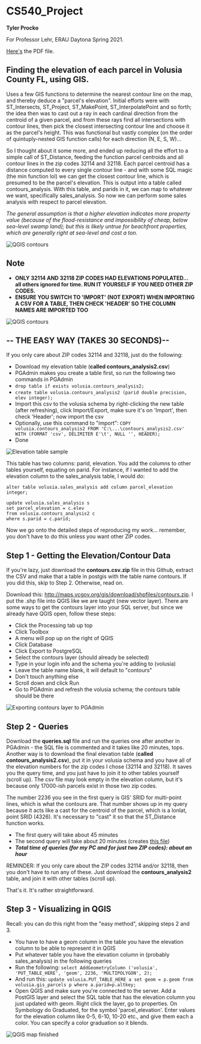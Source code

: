 # CS540_Project
**Tyler Procko**

For Professor Lehr, ERAU Daytona Spring 2021. 

[Here's](https://github.com/Psychobagger/CS540_Project/blob/main/PROCKOT_CS540_volusia_county_elevations_gis.pdf) the PDF file.

## **Finding the elevation of each parcel in Volusia County FL, using GIS.**

Uses a few GIS functions to determine the nearest contour line on the map, and thereby deduce a "parcel's elevation". Initial efforts were with ST_Intersects, ST_Project, ST_MakePoint, ST_InterpolatePoint and so forth; the idea then was to cast out a ray in each cardinal direction from the centroid of a given parcel, and from these rays find all intersections with contour lines, then pick the closest intersecting contour line and choose it as the parcel's height. This was functional but vastly complex (on the order of quintuply-nested GIS function calls) for each direction (N, E, S, W)... 

So I thought about it some more, and ended up reducing all the effort to a simple call of ST_Distance, feeding the function parcel centroids and all contour lines in the zip codes 32114 and 32118. Each parcel centroid has a distance computed to every single contour line - and with some SQL magic (the min function lol) we can get the closest contour line, which is presumed to be the parcel's elevation. This is output into a table called contours_analysis. With this table, and parids in it, we can map to whatever we want, specifically sales_analysis. So now we can perform some sales analysis with respect to parcel elevation.

*The general assumption is that a higher elevation indicates more property value (because of the flood-resistance and impossibility of  cheap, below sea-level swamp land); but this is likely untrue for beachfront properties, which are generally right at sea-level and cost a ton.*

![QGIS contours](https://github.com/Psychobagger/CS540_Project/blob/main/media/contours.PNG)

## Note
* **ONLY 32114 AND 32118 ZIP CODES HAD ELEVATIONS POPULATED... all others ignored for time. RUN IT YOURSELF IF YOU NEED OTHER ZIP CODES.**
* **ENSURE YOU SWITCH TO 'IMPORT' (NOT EXPORT) WHEN IMPORTING A CSV FOR A TABLE, THEN CHECK 'HEADER' SO THE COLUMN NAMES ARE IMPORTED TOO**

![QGIS contours](https://github.com/Psychobagger/CS540_Project/blob/main/media/import.PNG)

## -- THE EASY WAY (TAKES 30 SECONDS)--
If you only care about ZIP codes 32114 and 32118, just do the following:

* Download my elevation table (**called contours_analysis2.csv**)
* PGAdmin makes you create a table first, so run the following two commands in PGAdmin
* `drop table if exists volusia.contours_analysis2;`
* `create table volusia.contours_analysis2 (parid double precision, elev integer);`
* Import this csv to the volusia schema by right-clicking the new table (after refreshing), click Import/Export, make sure it's on 'Import', then check 'Header'; now import the csv
* Optionally, use this command to "import": `COPY volusia.contours_analysis2 FROM 'C:\...\contours_analysis2.csv' WITH (FORMAT 'csv', DELIMITER E'\t', NULL '', HEADER);`
* Done

![Elevation table sample](https://github.com/Psychobagger/CS540_Project/blob/main/media/sample.PNG)


This table has two columns: parid, elevation. You add the columns to other tables yourself, equating on parid. For instance, if I wanted to add the elevation column to the sales_analysis table, I would do:
```
alter table volusia.sales_analysis add column parcel_elevation integer;

update volusia.sales_analysis s 
set parcel_elevation = c.elev 
from volusia.contours_analysis2 c
where s.parid = c.parid;
```

Now we go onto the detailed steps of reproducing my work... remember, you don't have to do this unless you want other ZIP codes.

## Step 1 - Getting the Elevation/Contour Data
If you're lazy, just download the **contours.csv.zip** file in this Github, extract the CSV and make that a table in postgis with the table name contours. If you did this, skip to Step 2. Otherwise, read on.

Download this: http://maps.vcgov.org/gis/download/shpfiles/contours.zip. I put the .shp file into QGIS like we are taught (new vector layer). There are some ways to get the contours layer into your SQL server, but since we already have QGIS open, follow these steps:

* Click the Processing tab up top
* Click Toolbox
* A menu will pop up on the right of QGIS
* Click Database
* Click Export to PostgreSQL
* Select the contours layer (should already be selected)
* Type in your login info and the schema you're adding to (volusia)
* Leave the table name blank, it will default to "contours"
* Don't touch anything else
* Scroll down and click Run
* Go to PGAdmin and refresh the volusia schema; the contours table should be there

![Exporting contours layer to PGAdmin](https://i2.wp.com/freegistutorial.com/wp-content/uploads/2018/08/export-layer-to-postgis.gif)

## Step 2 - Queries
Download the **queries.sql** file and run the queries one after another in PGAdmin - the SQL file is commented and it takes like 20 minutes, tops. Another way is to download the final elevation table (**called contours_analysis2.csv**), put it in your volusia schema and you have all of the elevation numbers for the zip codes I chose (32114 and 32118). It saves you the query time, and you just have to join it to other tables yourself (scroll up). The csv file may look empty in the elevation column, but it's because only 17000-ish parcels exist in those two zip codes.

The number 2236 you see in the first query is GIS' SRID for multi-point lines, which is what the contours are. That number shows up in my query because it acts like a cast for the centroid of the parcel, which is a lonlat, point SRID (4326). It's necessary to "cast" it so that the ST_Distance function works.

* The first query will take about 45 minutes
* The second query will take about 20 minutes (creates [this file](https://github.com/Psychobagger/CS540_Project/blob/main/contours_analysis2.csv))
* ***Total time of queries (for my PC and for just two ZIP codes): about an hour***

REMINDER: If you only care about the ZIP codes 32114 and/or 32118, then you don't have to run any of these. Just download the **contours_analysis2** table, and join it with other tables (scroll up).

That's it. It's rather straightforward.

## Step 3 - Visualizing in QGIS
Recall: you can do this right from the "easy method", skipping steps 2 and 3.

* You have to have a geom column in the table you have the elevation column to be able to represent it in QGIS
* Put whatever table you have the elevation column in (probably sales_analysis) in the following queries
* Run the following: `select AddGeometryColumn ('volusia', 'PUT_TABLE_HERE', 'geom', 2236, 'MULTIPOLYGON', 2);`
* And run this: `update volusia.PUT_TABLE_HERE a set geom = p.geom from volusia.gis_parcels p where a.parid=p.altkey;`
* Open QGIS and make sure you're connected to the server. Add a PostGIS layer and select the SQL table that has the elevation column you just updated with geom. Right click the layer, go to properties. On Symbology do Graduated, for the symbol 'parcel_elevation'. Enter values for the elevation column like 0-5, 6-10, 10-20 etc., and give them each a color. You can specify a color graduation so it blends. 

![QGIS map finished](https://github.com/Psychobagger/CS540_Project/blob/main/media/gis3.PNG)
